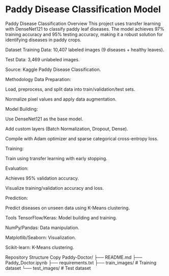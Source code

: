 # Paddy Disease Classification Model
Paddy Disease Classification
Overview
This project uses transfer learning with DenseNet121 to classify paddy leaf diseases. The model achieves 97% training accuracy and 95% testing accuracy, making it a robust solution for identifying diseases in paddy crops.

Dataset
Training Data: 10,407 labeled images (9 diseases + healthy leaves).

Test Data: 3,469 unlabeled images.

Source: Kaggle Paddy Disease Classification.

Methodology
Data Preparation:

Load, preprocess, and split data into train/validation/test sets.

Normalize pixel values and apply data augmentation.

Model Building:

Use DenseNet121 as the base model.

Add custom layers (Batch Normalization, Dropout, Dense).

Compile with Adam optimizer and sparse categorical cross-entropy loss.

Training:

Train using transfer learning with early stopping.

Evaluation:

Achieves 95% validation accuracy.

Visualize training/validation accuracy and loss.

Prediction:

Predict diseases on unseen data using K-Means clustering.

Tools
TensorFlow/Keras: Model building and training.

NumPy/Pandas: Data manipulation.

Matplotlib/Seaborn: Visualization.

Scikit-learn: K-Means clustering.

Repository Structure
Copy
Paddy-Doctor/
├── README.md
├── Paddy_Doctor.ipynb
├── requirements.txt
├── train_images/  # Training dataset
└── test_images/   # Test dataset
